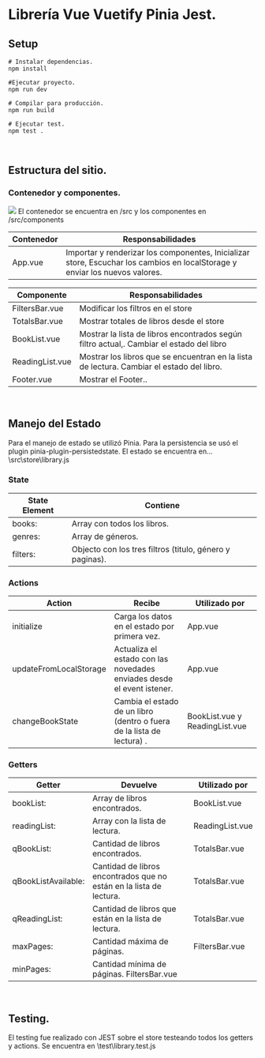 # Librería Vue Vuetify Pinia Jest.

## Setup
```
# Instalar dependencias.
npm install

#Ejecutar proyecto.
npm run dev

# Compilar para producción.
npm run build

# Ejecutar test.
npm test .
```
&emsp;

## Estructura del sitio.
### Contenedor y componentes.
[![](https://i.ibb.co/dM2L0Wk/aplic.png)](http://https://i.ibb.co/dM2L0Wk/aplic.png)
El contenedor se encuentra en /src y los componentes en /src/components

Contenedor | Responsabilidades
-------------  | ------------- |
App.vue    | Importar y renderizar los componentes, Inicializar store, Escuchar los cambios en localStorage y enviar los nuevos valores.  

Componente      | Responsabilidades    
-------------   | ------------- |
FiltersBar.vue  | Modificar los filtros en el store  
TotalsBar.vue   | Mostrar totales de libros desde el store 
BookList.vue    | Mostrar la lista de libros encontrados según filtro actual,. Cambiar el estado del libro 
ReadingList.vue | Mostrar los libros que se encuentran en la lista de lectura. Cambiar el estado del libro. 
Footer.vue      | Mostrar el Footer..

&emsp;

## Manejo del Estado
Para el manejo de estado se utilizó Pinia. Para la persistencia se usó el plugin pinia-plugin-persistedstate.  El estado se encuentra en... \src\store\library.js

### State
State Element  | Contiene 
-------------  | ------------- |
books:         | Array con todos los libros.
genres:        | Array de géneros. 
filters:       | Objecto con los tres filtros (titulo, género y paginas).

### Actions
Action | Recibe | Utilizado por
------------- | ------------- | ------------- |
initialize              | Carga los datos en el estado por primera vez. |App.vue
updateFromLocalStorage  | Actualiza el estado con las novedades enviades desde el event istener. |App.vue
changeBookState         | Cambia el estado de un libro (dentro o fuera de la lista de lectura) .|BookList.vue y ReadingList.vue

### Getters
Getter  |  Devuelve   | Utilizado por
------------- | ------------- | ------------- |
bookList:           |Array de libros encontrados. |BookList.vue
readingList:        |Array con la lista de lectura. |ReadingList.vue
qBookList:          |Cantidad de libros encontrados. |TotalsBar.vue
qBookListAvailable: |Cantidad de libros encontrados que no están en la lista de lectura. |TotalsBar.vue
qReadingList:       |Cantidad de libros que están en la lista de lectura. |TotalsBar.vue
maxPages:           |Cantidad máxima de páginas. |FiltersBar.vue
minPages:           |Cantidad mínima de páginas. FiltersBar.vue

&emsp;

## Testing.
El testing fue realizado con JEST sobre el store testeando todos los getters y actions. Se encuentra en \test\library.test.js
